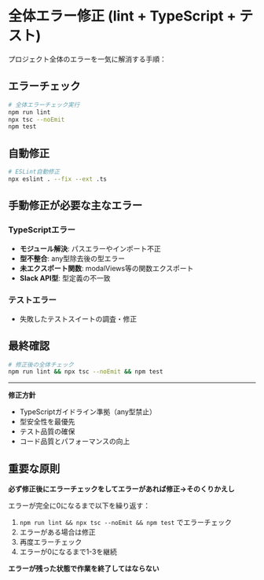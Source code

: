 # 全体エラー修正 (lint + TypeScript + テスト)

プロジェクト全体のエラーを一気に解消する手順：

## エラーチェック
```bash
# 全体エラーチェック実行
npm run lint
npx tsc --noEmit  
npm test
```

## 自動修正
```bash
# ESLint自動修正
npx eslint . --fix --ext .ts
```

## 手動修正が必要な主なエラー

### TypeScriptエラー
- **モジュール解決**: パスエラーやインポート不正
- **型不整合**: any型除去後の型エラー
- **未エクスポート関数**: modalViews等の関数エクスポート
- **Slack API型**: 型定義の不一致

### テストエラー
- 失敗したテストスイートの調査・修正

## 最終確認
```bash
# 修正後の全体チェック
npm run lint && npx tsc --noEmit && npm test
```

---

**修正方針**
- TypeScriptガイドライン準拠（any型禁止）
- 型安全性を最優先
- テスト品質の確保
- コード品質とパフォーマンスの向上

## 重要な原則

**必ず修正後にエラーチェックをしてエラーがあれば修正→そのくりかえし**

エラーが完全に0になるまで以下を繰り返す：
1. `npm run lint && npx tsc --noEmit && npm test` でエラーチェック
2. エラーがある場合は修正
3. 再度エラーチェック
4. エラーが0になるまで1-3を継続

**エラーが残った状態で作業を終了してはならない**  
